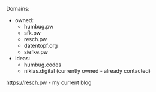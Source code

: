 Domains:
- owned:
	- humbug.pw
	- sfk.pw
	- resch.pw
	- datentopf.org
	- siefke.pw
- ideas:
	- humbug.codes
	- niklas.digital (currently owned - already contacted)

https://resch.pw - my current blog
